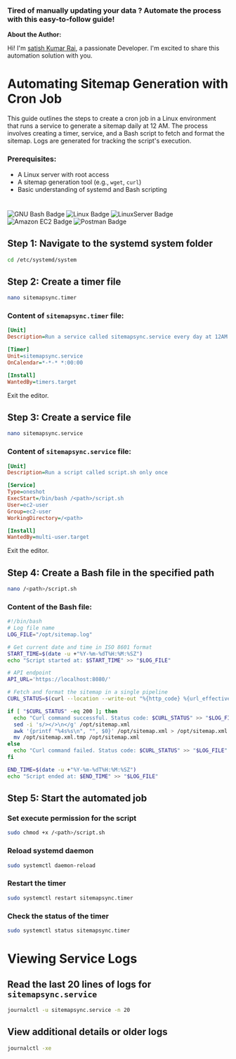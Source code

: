 ### Tired of manually updating your data ?  Automate the process with this easy-to-follow guide!

**About the Author:**

 Hi! I'm [satish Kumar Rai](https://github.com/kumarsatish23), a passionate Developer. I'm excited to share this automation solution with you.

# Automating Sitemap Generation with Cron Job

This guide outlines the steps to create a cron job in a Linux environment that runs a service to generate a sitemap daily at 12 AM. The process involves creating a timer, service, and a Bash script to fetch and format the sitemap. Logs are generated for tracking the script's execution.

### Prerequisites:

- A Linux server with root access
- A sitemap generation tool (e.g., `wget`, `curl`)
- Basic understanding of systemd and Bash scripting
#
![GNU Bash Badge](https://img.shields.io/badge/GNU%20Bash-4EAA25?logo=gnubash&logoColor=fff&style=for-the-badge)
![Linux Badge](https://img.shields.io/badge/Linux-FCC624?logo=linux&logoColor=000&style=for-the-badge)
![LinuxServer Badge](https://img.shields.io/badge/LinuxServer-DA3B8A?logo=linuxserver&logoColor=fff&style=for-the-badge)
![Amazon EC2 Badge](https://img.shields.io/badge/Amazon%20EC2-F90?logo=amazonec2&logoColor=fff&style=for-the-badge)
![Postman Badge](https://img.shields.io/badge/Postman-FF6C37?logo=postman&logoColor=fff&style=for-the-badge)

## Step 1: Navigate to the systemd system folder
```bash
cd /etc/systemd/system
```

## Step 2: Create a timer file
```bash
nano sitemapsync.timer
```

### Content of `sitemapsync.timer` file:
```ini
[Unit]
Description=Run a service called sitemapsync.service every day at 12AM

[Timer]
Unit=sitemapsync.service
OnCalendar=*-*-* *:00:00

[Install]
WantedBy=timers.target
```
Exit the editor.

## Step 3: Create a service file
```bash
nano sitemapsync.service
```

### Content of `sitemapsync.service` file:
```ini
[Unit]
Description=Run a script called script.sh only once

[Service]
Type=oneshot
ExecStart=/bin/bash /<path>/script.sh
User=ec2-user
Group=ec2-user
WorkingDirectory=/<path>

[Install]
WantedBy=multi-user.target
```
Exit the editor.

## Step 4: Create a Bash file in the specified path
```bash
nano /<path>/script.sh
```

### Content of the Bash file:
```bash
#!/bin/bash
# Log file name
LOG_FILE="/opt/sitemap.log"

# Get current date and time in ISO 8601 format
START_TIME=$(date -u +"%Y-%m-%dT%H:%M:%SZ")
echo "Script started at: $START_TIME" >> "$LOG_FILE"

# API endpoint
API_URL='https://localhost:8080/'

# Fetch and format the sitemap in a single pipeline
CURL_STATUS=$(curl --location --write-out "%{http_code} %{url_effective}\\n" --output /opt/sitemap.xml "$API_URL" | awk '{print $1}')

if [ "$CURL_STATUS" -eq 200 ]; then
  echo "Curl command successful. Status code: $CURL_STATUS" >> "$LOG_FILE"
  sed -i 's/></>\n</g' /opt/sitemap.xml
  awk '{printf "%4s%s\n", "", $0}' /opt/sitemap.xml > /opt/sitemap.xml.tmp
  mv /opt/sitemap.xml.tmp /opt/sitemap.xml
else
  echo "Curl command failed. Status code: $CURL_STATUS" >> "$LOG_FILE"
fi

END_TIME=$(date -u +"%Y-%m-%dT%H:%M:%SZ")
echo "Script ended at: $END_TIME" >> "$LOG_FILE"
```

## Step 5: Start the automated job

### Set execute permission for the script
```bash
sudo chmod +x /<path>/script.sh
```

### Reload systemd daemon
```bash
sudo systemctl daemon-reload
```

### Restart the timer
```bash
sudo systemctl restart sitemapsync.timer
```

### Check the status of the timer
```bash
sudo systemctl status sitemapsync.timer
```

# Viewing Service Logs

## Read the last 20 lines of logs for `sitemapsync.service`
```bash
journalctl -u sitemapsync.service -n 20
```

## View additional details or older logs
```bash
journalctl -xe
```

